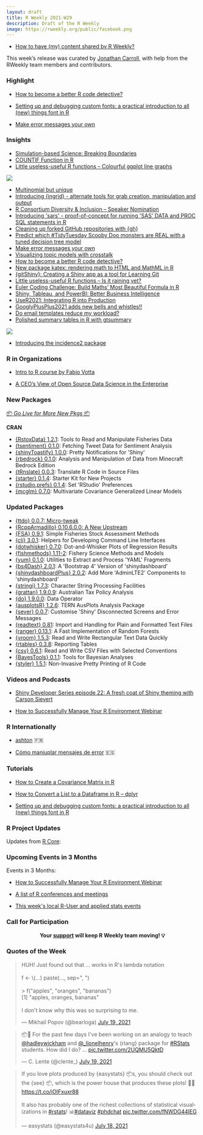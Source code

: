 ```yaml
---
layout: draft
title: R Weekly 2021-W29
description: Draft of the R Weekly
image: https://rweekly.org/public/facebook.png
---
```



+ [How to have (my) content shared by R Weekly?](https://github.com/rweekly/rweekly.org#how-to-have-my-content-shared-by-r-weekly)

This week’s release was curated by [Jonathan Carroll](https://twitter.com/carroll_jono), with help from the RWeekly team members and contributors.

###  Highlight

+ [How to become a better R code detective?](https://masalmon.eu/2021/07/13/code-detective/)

+ [Setting up and debugging custom fonts: a practical introduction to all (new) things font in R](https://yjunechoe.github.io/posts/2021-06-24-setting-up-and-debugging-custom-fonts/)

+ [Make error messages your own](https://eliocamp.github.io/codigo-r/en/2021/07/wrapper-stop/)

### Insights

+ [Simulation-based Science: Breaking Boundaries](https://fabiandablander.com/Simulation-based-Science.html)
+ [COUNTIF Function in R](https://finnstats.com/index.php/2021/07/18/countif-function-in-r/)
+ [Little useless-useful R functions – Colourful ggplot line graphs](https://tomaztsql.wordpress.com/2021/07/16/little-useless-useful-r-functions-colourful-ggplot-line-graphs/)

![](https://raw.githubusercontent.com/rweekly/image/master/2021/W29/linegraphs.png)

+ [Multinomial but unique](https://xianblog.wordpress.com/2021/07/16/multinomial-but-unique/)
+ [Introducing {ingrid} - alternate tools for grab creation, manipulation and output](https://coolbutuseless.github.io/2021/07/15/introducing-ingrid-alternate-tools-for-grab-creation-manipulation-and-output/)
+ [R Consortium Diversity & Inclusion – Speaker Nomination](https://www.r-consortium.org/blog/2021/07/14/r-consortium-diversity-inclusion-speaker-nomination)
+ [Introducing 'sars' - proof-of-concept for running 'SAS' DATA and PROC SQL statements in R](https://coolbutuseless.github.io/2021/07/14/introducing-sars-proof-of-concept-for-running-sas-data-and-proc-sql-statements-in-r/)
+ [Cleaning up forked GitHub repositories with {gh}](https://www.jumpingrivers.com/blog/github-clean-remove-forks/)
+ [Predict which #TidyTuesday Scooby Doo monsters are REAL with a tuned decision tree model](https://juliasilge.com/blog/scooby-doo/)
+ [Make error messages your own](https://eliocamp.github.io/codigo-r/en/2021/07/wrapper-stop/)
+ [Visualizing topic models with crosstalk](https://jtimm.net/2021/07/13/visualizing-topics/)
+ [How to become a better R code detective?](https://masalmon.eu/2021/07/13/code-detective/)
+ [New package katex: rendering math to HTML and MathML in R](https://ropensci.org/blog/2021/07/13/katex-release/)
+ [{gitShiny}: Creating a Shiny app as a tool for Learning Git](https://www.mango-solutions.com/gitshiny-creating-a-shiny-app-as-a-tool-for-learning-git/)
+ [Little useless-useful R functions – Is it raining yet?](https://tomaztsql.wordpress.com/2021/07/12/little-useless-useful-r-functions-is-it-raining-yet/)
+ [Euler Coding Challenge: Build Maths’ Most Beautiful Formula in R](https://blog.ephorie.de/euler-coding-challenge-build-maths-most-beautiful-formula-in-r)
+ [Shiny, Tableau, and PowerBI: Better Business Intelligence](https://blog.rstudio.com/2021/07/12/shiny-tableau-and-powerbi-better-business-intelligence/)
+ [UseR2021: Integrating R into Production](https://blog.rmhogervorst.nl/blog/2021/07/12/integrating-r-into-production/)
+ [GooglyPlusPlus2021 adds new bells and whistles!!](https://gigadom.in/2021/07/11/googlyplusplus2021-adds-new-bells-and-whistles/)
+ [Do email templates reduce my workload?](https://mcguinlu.netlify.app/2021/07/11/working-with-emails/)
+ [Polished summary tables in R with gtsummary](https://www.pipinghotdata.com/posts/2021-07-14-polished-summary-tables-in-r-with-gtsummary/)

![](https://raw.githubusercontent.com/rweekly/image/master/2021/W29/gtsummary.png)

+ [Introducing the incidence2 package](https://www.reconverse.org/posts/2021-07-13-introducing-incidence2/) 

###  R in Organizations

+ [Intro to R course by Fabio Votta](https://favstats.github.io/ds3_r_intro/#1)

+ [A CEO’s View of Open Source Data Science in the Enterprise](https://blog.rstudio.com/2021/07/15/a-ceo-s-view-of-open-source-data-science-in-the-enterprise/)

###  New Packages

<p class="added-hostname"><a href="https://rweekly.org/live" target="_blank" class="externalLink">📦 <i>Go Live for More New Pkgs</i> 📦</a></p>

**CRAN**

+ [{RstoxData} 1.2.1](https://cran.r-project.org/package=RstoxData): Tools to Read and Manipulate Fisheries Data
+ [{tsentiment} 0.1.0](https://cran.r-project.org/package=tsentiment): Fetching Tweet Data for Sentiment Analysis
+ [{shinyToastify} 1.0.0](https://cran.r-project.org/package=shinyToastify): Pretty Notifications for 'Shiny'
+ [{rbedrock} 0.1.0](https://cran.r-project.org/package=rbedrock): Analysis and Manipulation of Data from Minecraft Bedrock Edition
+ [{tRnslate} 0.0.3](https://cran.r-project.org/package=tRnslate): Translate R Code in Source Files
+ [{starter} 0.1.4](https://cran.r-project.org/package=starter): Starter Kit for New Projects
+ [{rstudio.prefs} 0.1.4](https://cran.r-project.org/package=rstudio.prefs): Set 'RStudio' Preferences
+ [{mcglm} 0.7.0](https://cran.r-project.org/package=mcglm): Multivariate Covariance Generalized Linear Models

### Updated Packages

+ [{ttdo} 0.0.7: Micro-tweak](http://dirk.eddelbuettel.com/blog/2021/07/17#ttdo_0.0.8)
+ [{RcppArmadillo} 0.10.6.0.0: A New Upstream](http://dirk.eddelbuettel.com/blog/2021/07/16#rcpparmadillo_0.10.6.0.0)
+ [{FSA} 0.9.1](https://cran.r-project.org/package=FSA): Simple Fisheries Stock Assessment Methods
+ [{cli} 3.0.1](https://cran.r-project.org/package=cli): Helpers for Developing Command Line Interfaces
+ [{dotwhisker} 0.7.0](https://cran.r-project.org/package=dotwhisker): Dot-and-Whisker Plots of Regression Results
+ [{fishmethods} 1.11-2](https://cran.r-project.org/package=fishmethods): Fishery Science Methods and Models
+ [{yum} 0.1.0](https://cran.r-project.org/package=yum): Utilities to Extract and Process 'YAML' Fragments
+ [{bs4Dash} 2.0.1](https://cran.r-project.org/package=bs4Dash): A 'Bootstrap 4' Version of 'shinydashboard'
+ [{shinydashboardPlus} 2.0.2](https://cran.r-project.org/package=shinydashboardPlus): Add More 'AdminLTE2' Components to 'shinydashboard'
+ [{stringi} 1.7.3](https://cran.r-project.org/package=stringi): Character String Processing Facilities
+ [{grattan} 1.9.0.9](https://cran.r-project.org/package=grattan): Australian Tax Policy Analysis
+ [{do} 1.9.0.0](https://cran.r-project.org/package=do): Data Operator
+ [{ausplotsR} 1.2.6](https://cran.r-project.org/package=ausplotsR): TERN AusPlots Analysis Package
+ [{sever} 0.0.7](https://cran.r-project.org/package=sever): Customise 'Shiny' Disconnected Screens and Error Messages
+ [{readtext} 0.81](https://cran.r-project.org/package=readtext): Import and Handling for Plain and Formatted Text Files
+ [{ranger} 0.13.1](https://cran.r-project.org/package=ranger): A Fast Implementation of Random Forests
+ [{vroom} 1.5.3](https://cran.r-project.org/package=vroom): Read and Write Rectangular Text Data Quickly
+ [{rtables} 0.3.8](https://cran.r-project.org/package=rtables): Reporting Tables
+ [{csv} 0.6.1](https://cran.r-project.org/package=csv): Read and Write CSV Files with Selected Conventions
+ [{BayesTools} 0.1.1](https://cran.r-project.org/package=BayesTools): Tools for Bayesian Analyses
+ [{styler} 1.5.1](https://cran.r-project.org/package=styler): Non-Invasive Pretty Printing of R Code

###  Videos and Podcasts

+ [Shiny Developer Series episode 22: A fresh coat of Shiny theming with Carson Sievert](https://www.youtube.com/watch?v=xTafvYX3zmE)

+ [How to Successfully Manage Your R Environment Webinar](https://www.mango-solutions.com/how-to-successfully-manage-your-r-environment-webinar/)

### R Internationally

+ [ashton](https://www.simoncoulombe.com/2021/07/ashton/) 🇫🇷

+ [Cómo maniuplar mensajes de error](https://eliocamp.github.io/codigo-r/2021/07/wrapper-stop/) 🇪🇸

###  Tutorials

+ [How to Create a Covariance Matrix in R](https://finnstats.com/index.php/2021/07/11/how-to-create-a-covariance-matrix-in-r/)

+ [How to Convert a List to a Dataframe in R – dplyr](https://www.marsja.se/how-to-convert-a-list-to-a-dataframe-in-r-dplyr/)

+ [Setting up and debugging custom fonts: a practical introduction to all (new) things font in R](https://yjunechoe.github.io/posts/2021-06-24-setting-up-and-debugging-custom-fonts/)

<!--<div class="post-more-begin></div><div class="post-more-end"></div>-->

###  R Project Updates

Updates from [R Core](http://developer.r-project.org/blosxom.cgi/R-devel/NEWS):

###  Upcoming Events in 3 Months

Events in 3 Months:

+ [How to Successfully Manage Your R Environment Webinar](https://www.mango-solutions.com/how-to-successfully-manage-your-r-environment-webinar/)

+ [A list of R conferences and meetings](https://jumpingrivers.github.io/meetingsR/events.html)

+ [This week's local R-User and applied stats events](https://community.rstudio.com/c/irl)

###  Call for Participation

<p class="hide-support added-hostname support-rweekly" style="text-align: center;font-weight: bold;">Your <a class="non-visited externalLink" href="https://www.patreon.com/rweekly" onclick="pas(this)">support</a> will keep R Weekly team moving! 💡</p>

###  Quotes of the Week

<blockquote class="twitter-tweet"><p lang="en" dir="ltr">HUH! Just found out that … works in R&#39;s lambda notation<br><br>f &lt;- \(...) paste(..., sep=&quot;, &quot;)<br><br>&gt; f(&quot;apples&quot;, &quot;oranges&quot;, &quot;bananas&quot;)<br>[1] &quot;apples, oranges, bananas&quot;<br><br>I don&#39;t know why this was so surprising to me.</p>&mdash; Mikhail Popov (@bearloga) <a href="https://twitter.com/bearloga/status/1417140478760439814?ref_src=twsrc%5Etfw">July 19, 2021</a></blockquote> <script async src="https://platform.twitter.com/widgets.js" charset="utf-8"></script>

<blockquote class="twitter-tweet"><p lang="en" dir="ltr">📦🧪 For the past few days I&#39;ve been working on an analogy to teach <a href="https://twitter.com/hadleywickham?ref_src=twsrc%5Etfw">@hadleywickham</a> and <a href="https://twitter.com/_lionelhenry?ref_src=twsrc%5Etfw">@_lionelhenry</a>&#39;s {rlang} package for <a href="https://twitter.com/hashtag/RStats?src=hash&amp;ref_src=twsrc%5Etfw">#RStats</a> students. How did I do? ... <a href="https://t.co/2UQMU5QktD">pic.twitter.com/2UQMU5QktD</a></p>&mdash; C. Lente (@clente_) <a href="https://twitter.com/clente_/status/1417250821943828481?ref_src=twsrc%5Etfw">July 19, 2021</a></blockquote> <script async src="https://platform.twitter.com/widgets.js" charset="utf-8"></script>

<blockquote class="twitter-tweet"><p lang="en" dir="ltr">If you love plots produced by {easystats} 📦s, you should check out the {see} 📦, which is the power house that produces these plots! 👨‍🏭 <a href="https://t.co/iOIFxuxr88">https://t.co/iOIFxuxr88</a><br><br>It also has probably one of the richest collections of statistical visualizations in <a href="https://twitter.com/hashtag/rstats?src=hash&amp;ref_src=twsrc%5Etfw">#rstats</a>! 📊<a href="https://twitter.com/hashtag/dataviz?src=hash&amp;ref_src=twsrc%5Etfw">#dataviz</a> <a href="https://twitter.com/hashtag/phdchat?src=hash&amp;ref_src=twsrc%5Etfw">#phdchat</a> <a href="https://t.co/fNWDG44IEG">pic.twitter.com/fNWDG44IEG</a></p>&mdash; easystats (@easystats4u) <a href="https://twitter.com/easystats4u/status/1416672361483489281?ref_src=twsrc%5Etfw">July 18, 2021</a></blockquote> <script async src="https://platform.twitter.com/widgets.js" charset="utf-8"></script>